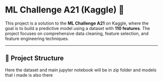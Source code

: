 # ML Challenge A21 (Kaggle) 🚀

This project is a solution to the **ML Challenge A21** on Kaggle, where the goal is to build a predictive model using a dataset with **110 features**. The project focuses on comprehensive data cleaning, feature selection, and feature engineering techniques.

---

## 📁 Project Structure

Here the dataset and main jupyter notebook will be in zip folder and models that i made is also there
